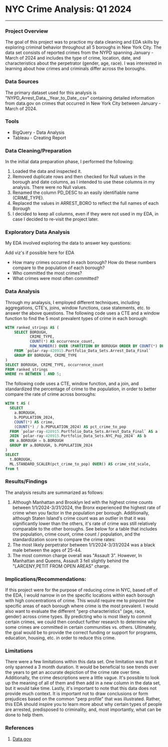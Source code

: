 # NYC Crime Analysis: Q1 2024

---

### Project Overview

The goal of this project was to practice my data cleaning and EDA skills by exploring criminal behavior throughout all 5 boroughs in New York City. The data set consists of reported crimes from the NYPD spanning January - March of 2024 and includes the type of crime, location, date, and characteristics about the perpetrator (gender, age, race). I was interested in learning about how crimes and criminals differ across the boroughs.

### Data Sources

The primary dataset used for this analysis is "NYPD_Arrest_Data__Year_to_Date_.csv" containing detailed information from data.gov on crimes that occurred in New York City between January - March of 2024.

### Tools

- BigQuery - Data Analysis
- Tableau - Creating Report

### Data Cleaning/Preparation
In the initial data preparation phase, I performed the following:
1. Loaded the data and inspected it.
2. Removed duplicate rows and then checked for Null values in the borough and date columns, as I intended to use these columns in my analysis. There were no Null values.
3. Renamed the column PD_DESC to an easily identifiable name (CRIME_TYPE).
4. Replaced the values in ARREST_BORO to reflect the full names of each Borough
5. I decided to keep all columns, even if they were not used in my EDA, in case I decided to re-visit the project later.

### Exploratory Data Analysis

My EDA involved exploring the data to answer key questions:

Add viz's if possible here for EDA

- How many crimes occurred in each borough? How do these numbers compare to the population of each borough?
- Who committed the most crimes?
- What crimes were most often committed?

### Data Analysis

Through my analaysis, I employed different techniques, including aggregations, CTE's, joins, window functions, case statements, etc. to answer the above questions. The following code uses a CTE and a window function to find the 5 most prevalent types of crime in each borough:

```sql
WITH ranked_strings AS (
    SELECT BOROUGH,
           CRIME_TYPE,
           COUNT(*) AS occurrence_count,
           ROW_NUMBER() OVER (PARTITION BY BOROUGH ORDER BY COUNT(*) DESC) AS rn
    FROM `polar-ray-420915.Portfolio_Data_Sets.Arrest_Data_Final`
    GROUP BY BOROUGH, CRIME_TYPE
)
SELECT BOROUGH, CRIME_TYPE, occurrence_count
FROM ranked_strings
WHERE rn BETWEEN 1 AND 5;
```

The following code uses a CTE, window function, and a join, and standardized the percentage of crime to the population, in order to better compare the rate of crime across boroughs:

```sql
WITH t AS (
  SELECT
    a.BOROUGH,
    b.POPULATION_2024,
    COUNT(*) AS crime,
    (COUNT(*) / b.POPULATION_2024) AS pct_crime_to_pop
  FROM `polar-ray-420915.Portfolio_Data_Sets.Arrest_Data_Final` AS a
  JOIN `polar-ray-420915.Portfolio_Data_Sets.NYC_Pop_2024` AS b
  ON a.BOROUGH = b.BOROUGH
  GROUP BY a.BOROUGH, b.POPULATION_2024
)
SELECT
  t.BOROUGH,
  ML.STANDARD_SCALER(pct_crime_to_pop) OVER() AS crime_std_scale,
from t
```

### Results/Findings

The analysis results are summarized as follows:
1. Although Manhattan and Brooklyn led with the highest crime counts between 1/1/2024-3/31/2024, the Bronx experienced the highest rate of crime when you factor in the population per borough. Additionally, although Staten Island's crime count was an outlier in that it was significantly lower than the others, it's rate of crime was still relatively comparable to the other boroughs. See below for a table that includes the population, crime count, crime count / population, and the standardization score to compare the crime rates:
2. The most likely perpetrator between 1/1/2024-3/31/2024 was a black male between the ages of 25-44.
3. The most common charge overall was "Assault 3". However, In Manhattan and Queens, Assault 3 fell slightly behind the "LARCENY,PETIT FROM OPEN AREAS" charge.

### Implications/Recommendations:

If this project were for the purpose of reducing crime in NYC, based off of the EDA, I would narrow in on the specific locations within each borough with high concentrations of crime. This would require me to pinpoint the specific areas of each borough where crime is the most prevalent. I would also want to evaluate the different "perp characteristics" (age, race, gender) across crime types. By predicting who is most likely to commit certain crimes, we could then conduct further research to determine why some crimes are committed in certain communities vs. others. Ultimately, the goal would be to provide the correct funding or support for programs, education, housing, etc. in order to reduce this crime.

### Limitations

There were a few limitations within this data set. One limitation was that it only spanned a 3 month duration. It would be beneficial to see trends over the years to get an accurate depiction of the crime rate over time. Additionally, the crime descriptions were a little vague. It's possible to look up the meaning of all of them and then add in a new column in the data set, but it would take time. Lastly, it's important to note that this data does not provide much context. It is important not to draw conclusions or form prejudices based on the common "perp profile" that was illustrated. Rather, this EDA should inspire you to learn more about why certain types of people are arrested, predisposed to criminality, and, most importantly, what can be done to help them.

### References

1. [Data.gov](https://data.gov/)

